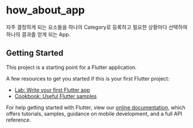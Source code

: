 # how_about_app
자주 결정하게 되는 요소들을 하나의 Category로 등록하고 필요한 상황마다 선택하여 하나의 결과를 얻게 되는 App.

## Getting Started

This project is a starting point for a Flutter application.

A few resources to get you started if this is your first Flutter project:

- [Lab: Write your first Flutter app](https://flutter.dev/docs/get-started/codelab)
- [Cookbook: Useful Flutter samples](https://flutter.dev/docs/cookbook)

For help getting started with Flutter, view our
[online documentation](https://flutter.dev/docs), which offers tutorials,
samples, guidance on mobile development, and a full API reference.
